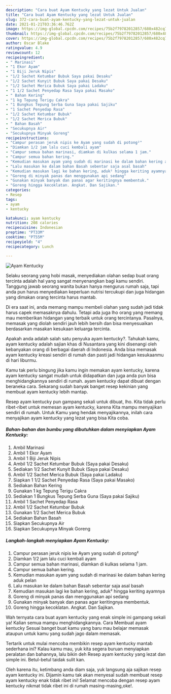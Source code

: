 ```yaml
---
description: "Cara buat Ayam Kentucky yang lezat Untuk Jualan"
title: "Cara buat Ayam Kentucky yang lezat Untuk Jualan"
slug: 372-cara-buat-ayam-kentucky-yang-lezat-untuk-jualan
date: 2021-01-21T03:36:46.762Z
image: https://img-global.cpcdn.com/recipes/75b2f79782012857/680x482cq70/ayam-kentucky-foto-resep-utama.jpg
thumbnail: https://img-global.cpcdn.com/recipes/75b2f79782012857/680x482cq70/ayam-kentucky-foto-resep-utama.jpg
cover: https://img-global.cpcdn.com/recipes/75b2f79782012857/680x482cq70/ayam-kentucky-foto-resep-utama.jpg
author: Oscar Blake
ratingvalue: 4.9
reviewcount: 12
recipeingredient:
- " Marinasi"
- "1 Ekor Ayam"
- "1 Biji Jeruk Nipis"
- "1/2 Sachet Ketumbar Bubuk Saya pakai Desaku"
- "1/2 Sachet Kunyit Bubuk Saya pakai Desaku"
- "1/2 Sachet Merica Bubuk Saya pakai Ladaku"
- "1 1/2 Sachet Penyedap Rasa Saya pakai Masako"
- " Bahan Kering"
- "1 kg Tepung Terigu Cakra"
- "1 Bungkus Tepung Serba Guna Saya pakai Sajiku"
- "1 Sachet Penyedap Rasa"
- "1/2 Sachet Ketumbar Bubuk"
- "1/2 Sachet Merica Bubuk"
- " Bahan Basah"
- "Secukupnya Air"
- "Secukupnya Minyak Goreng"
recipeinstructions:
- "Campur perasan jeruk nipis ke Ayam yang sudah di potong²"
- "Diamkan 1/2 jam lalu cuci kembali ayam"
- "Campur semua bahan marinasi, diamkan di kulkas selama 1 jam."
- "Campur semua bahan kering."
- "Kemudian masukan ayam yang sudah di marinasi ke dalam bahan kering aduk pelan"
- "Lalu masukan ke dalam bahan Basah sebentar saja asal basah"
- "Kemudian masukan lagi ke bahan kering, aduk² hingga keriting ayamnya"
- "Goreng di minyak panas dan menggunakan api sedang"
- "Gunakan minyak banyak dan panas agar keritingnya membentuk."
- "Goreng hingga kecoklatan. Angkat. Dan Sajikan."
categories:
- Resep
tags:
- ayam
- kentucky

katakunci: ayam kentucky 
nutrition: 208 calories
recipecuisine: Indonesian
preptime: "PT33M"
cooktime: "PT55M"
recipeyield: "4"
recipecategory: Lunch

---
```



![Ayam Kentucky](https://img-global.cpcdn.com/recipes/75b2f79782012857/680x482cq70/ayam-kentucky-foto-resep-utama.jpg)

Selaku seorang yang hobi masak, menyediakan olahan sedap buat orang tercinta adalah hal yang sangat menyenangkan bagi kamu sendiri. Tanggung jawab seorang  wanita bukan hanya mengurus rumah saja, tapi anda pun harus menyediakan keperluan nutrisi tercukupi dan juga hidangan yang dimakan orang tercinta harus mantab.

Di era  saat ini, anda memang mampu membeli olahan yang sudah jadi tidak harus capek memasaknya dahulu. Tetapi ada juga lho orang yang memang mau memberikan hidangan yang terbaik untuk orang tercintanya. Pasalnya, memasak yang diolah sendiri jauh lebih bersih dan bisa menyesuaikan berdasarkan masakan kesukaan keluarga tercinta. 



Apakah anda adalah salah satu penyuka ayam kentucky?. Tahukah kamu, ayam kentucky adalah sajian khas di Nusantara yang kini disenangi oleh kebanyakan orang di berbagai daerah di Indonesia. Anda bisa memasak ayam kentucky kreasi sendiri di rumah dan pasti jadi hidangan kesukaanmu di hari liburmu.

Kamu tak perlu bingung jika kamu ingin memakan ayam kentucky, karena ayam kentucky sangat mudah untuk didapatkan dan juga anda pun bisa menghidangkannya sendiri di rumah. ayam kentucky dapat dibuat dengan beraneka cara. Sekarang sudah banyak banget resep kekinian yang membuat ayam kentucky lebih mantap.

Resep ayam kentucky pun gampang sekali untuk dibuat, lho. Kita tidak perlu ribet-ribet untuk memesan ayam kentucky, karena Kita mampu menyajikan sendiri di rumah. Untuk Kamu yang hendak menyajikannya, inilah cara menyajikan ayam kentucky yang lezat yang bisa Kita coba.

<!--inarticleads1-->

##### Bahan-bahan dan bumbu yang dibutuhkan dalam menyiapkan Ayam Kentucky:

1. Ambil  Marinasi
1. Ambil 1 Ekor Ayam
1. Ambil 1 Biji Jeruk Nipis
1. Ambil 1/2 Sachet Ketumbar Bubuk (Saya pakai Desaku)
1. Sediakan 1/2 Sachet Kunyit Bubuk (Saya pakai Desaku)
1. Ambil 1/2 Sachet Merica Bubuk (Saya pakai Ladaku)
1. Siapkan 1 1/2 Sachet Penyedap Rasa (Saya pakai Masako)
1. Sediakan  Bahan Kering
1. Gunakan 1 kg Tepung Terigu Cakra
1. Sediakan 1 Bungkus Tepung Serba Guna (Saya pakai Sajiku)
1. Ambil 1 Sachet Penyedap Rasa
1. Ambil 1/2 Sachet Ketumbar Bubuk
1. Gunakan 1/2 Sachet Merica Bubuk
1. Sediakan  Bahan Basah
1. Siapkan Secukupnya Air
1. Siapkan Secukupnya Minyak Goreng




<!--inarticleads2-->

##### Langkah-langkah menyiapkan Ayam Kentucky:

1. Campur perasan jeruk nipis ke Ayam yang sudah di potong²
1. Diamkan 1/2 jam lalu cuci kembali ayam
1. Campur semua bahan marinasi, diamkan di kulkas selama 1 jam.
1. Campur semua bahan kering.
1. Kemudian masukan ayam yang sudah di marinasi ke dalam bahan kering aduk pelan
1. Lalu masukan ke dalam bahan Basah sebentar saja asal basah
1. Kemudian masukan lagi ke bahan kering, aduk² hingga keriting ayamnya
1. Goreng di minyak panas dan menggunakan api sedang
1. Gunakan minyak banyak dan panas agar keritingnya membentuk.
1. Goreng hingga kecoklatan. Angkat. Dan Sajikan.




Wah ternyata cara buat ayam kentucky yang enak simple ini gampang sekali ya! Kalian semua mampu menghidangkannya. Cara Membuat ayam kentucky Sesuai banget buat kamu yang baru mau belajar memasak ataupun untuk kamu yang sudah jago dalam memasak.

Tertarik untuk mulai mencoba membikin resep ayam kentucky mantab sederhana ini? Kalau kamu mau, yuk kita segera buruan menyiapkan peralatan dan bahannya, lalu bikin deh Resep ayam kentucky yang lezat dan simple ini. Betul-betul taidak sulit kan. 

Oleh karena itu, ketimbang anda diam saja, yuk langsung aja sajikan resep ayam kentucky ini. Dijamin kamu tak akan menyesal sudah membuat resep ayam kentucky enak tidak ribet ini! Selamat mencoba dengan resep ayam kentucky nikmat tidak ribet ini di rumah masing-masing,oke!.

